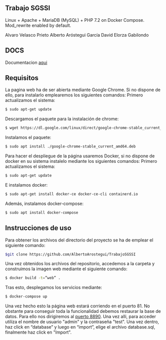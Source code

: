 ## Trabajo SGSSI
Linux + Apache + MariaDB (MySQL) + PHP 7.2 on Docker Compose. Mod_rewrite enabled by default.

Alvaro Velasco Prieto
Alberto Aróstegui García
David Elorza Gabilondo

## DOCS
Documentacion [aqui](https://github.com/AlvaroVelascoPrieto/TrabajoSGSSI/blob/master/Sistema%20de%20Gesti%C3%B3n%20de%20Seguridad%20de%20Sistema%20de%20Informaci%C3%B3n.pdf)

## Requisitos

La pagina web ha de ser abierta mediante Google Chrome.
Si no dispone de ello, para instalarlo emplearemos los siguientes comandos:
Primero actualizamos el sistema:
```bash
$ sudo apt-get update
```

Descargamos el paquete para la instalación de chrome:
```bash
$ wget https://dl.google.com/linux/direct/google-chrome-stable_current_amd64.deb
```

Instalamos el paquete:
```bash
$ sudo apt install ./google-chrome-stable_current_amd64.deb
```


Para hacer el despliegue de la página usaremos Docker, si no dispone de docker en su sistema instalelo mediante los siguientes comandos:
Primero actualizamos el sistema:
```bash
$ sudo apt-get update
```
E instalamos docker:
```bash
$ sudo apt-get install docker-ce docker-ce-cli containerd.io
```
Además, instalamos docker-compose:
```bash
$ sudo apt install docker-compose
```

## Instrucciones de uso

Para obtener los archivos del directorio del proyecto se ha de emplear el siguiente comando:
```bash
$git clone https://github.com/AlbertoArostegui/TrabajoSGSSI
```

Una vez obtenidos los archivos del repositorio, accedemos a la carpeta y construimos la imagen web mediante el siguiente comando:
```bash
$ docker build -t=”web” .
```

Tras esto, desplegamos los servicios mediante:
```bash
$ docker-compose up
```

Una vez hecho esto la página web estará corriendo en el puerto 81.
No obstante para conseguir toda la funcionalidad debemos restaurar la base de datos. Para ello nos dirigiremos al [puerto 8890](http://localhost:8890/).
Una vez alli, para acceder utiliza el nombre de usuario "admin" y la contraseña "test".
Una vez dentro, haz click en “database” y luego en “import”, elige el archivo database.sql, finalmente haz click en "Import".
